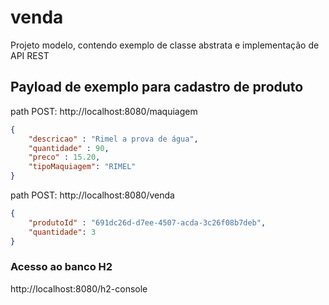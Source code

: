# venda
Projeto modelo, contendo exemplo de classe abstrata e implementação de API REST

## Payload de exemplo para cadastro de produto

path POST: http://localhost:8080/maquiagem
```json
{
    "descricao" : "Rimel a prova de água",
    "quantidade" : 90,
    "preco" : 15.20,
    "tipoMaquiagem": "RIMEL"
}
```

path POST: http://localhost:8080/venda

```json
{
    "produtoId" : "691dc26d-d7ee-4507-acda-3c26f08b7deb",
    "quantidade": 3
}
```
### Acesso ao banco H2
http://localhost:8080/h2-console
